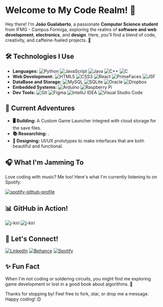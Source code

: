 # Welcome to My Code Realm! 👾

Hey there! I'm **João Gualaberto**, a passionate **Computer Science student** from IFMG - Campus Formiga, exploring the realms of **software and web development**, **electronics**, and **design**. Here, you'll find a blend of code, creativity, and caffeine-fueled projects. 🚀

## 🛠️ Technologies I Use

[comment]: <> (Icons: https://simpleicons.org)
[comment]: <> (Badge Generator: https://michaelcurrin.github.io/badge-generator/#/generic)
[comment]: <> (Badge Samples: https://ileriayo.github.io/markdown-badges/)
- **Languages:** ![Python](https://img.shields.io/badge/python-3670A0?style=for-the-badge&logo=python&logoColor=ffdd54) ![JavaScript](https://img.shields.io/badge/javascript-%23323330.svg?style=for-the-badge&logo=javascript&logoColor=%23F7DF1E) ![Java](https://img.shields.io/badge/java-%23ED8B00.svg?style=for-the-badge&logo=openjdk&logoColor=white) ![C++](https://img.shields.io/badge/c++-%2300599C.svg?style=for-the-badge&logo=c%2B%2B&logoColor=white) ![C](https://img.shields.io/badge/c-%2300599C.svg?style=for-the-badge&logo=c&logoColor=white)
- **Web Development:** ![HTML5](https://img.shields.io/badge/html5-%23E34F26.svg?style=for-the-badge&logo=html5&logoColor=white) ![CSS3](https://img.shields.io/badge/css3-%231572B6.svg?style=for-the-badge&logo=css3&logoColor=white) ![React](https://img.shields.io/badge/react-%2320232a.svg?style=for-the-badge&logo=react&logoColor=%2361DAFB) ![PrimeFaces](https://img.shields.io/badge/PrimeFaces-DD0031?style=for-the-badge&logo=PrimeNG&logoColor=white) ![JSF](https://img.shields.io/badge/JSF-f3990f?style=for-the-badge&logo=JSF&logoColor=f3990f)
- **DataBase and Storage:** ![MySQL](https://img.shields.io/badge/mysql-4479A1.svg?style=for-the-badge&logo=mysql&logoColor=white) ![SQLite](https://img.shields.io/badge/sqlite-%2307405e.svg?style=for-the-badge&logo=sqlite&logoColor=white) ![Oracle](https://img.shields.io/badge/Oracle-F80000?style=for-the-badge&logo=oracle&logoColor=white) ![Dropbox](https://img.shields.io/badge/Dropbox-%233B4D98.svg?style=for-the-badge&logo=Dropbox&logoColor=white)
- **Embedded Systems:** ![Arduino](https://img.shields.io/badge/-Arduino-00979D?style=for-the-badge&logo=Arduino&logoColor=white) ![Raspberry Pi](https://img.shields.io/badge/-RaspberryPi-C51A4A?style=for-the-badge&logo=Raspberry-Pi)
- **Dev Tools:** ![Git](https://img.shields.io/badge/git-%23F05033.svg?style=for-the-badge&logo=git&logoColor=white) ![Figma](https://img.shields.io/badge/figma-%23F24E1E.svg?style=for-the-badge&logo=figma&logoColor=white) ![IntelliJ IDEA](https://img.shields.io/badge/IntelliJIDEA-000000.svg?style=for-the-badge&logo=intellij-idea&logoColor=white) ![Visual Studio Code](https://img.shields.io/badge/Visual%20Studio%20Code-0078d7.svg?style=for-the-badge&logo=visual-studio-code&logoColor=white)

## 🌌 Current Adventures

- **🖥️ Building:** A Custom Game Launcher integred with cloud storage for the save files.
- **📚 Researching:** .
- **🎨 Designing:** UI/UX prototypes to make interfaces that are both beautiful and functional.

## 🎧 What I'm Jamming To

Love coding with music? Me too! Here's what I'm currently listening to on Spotify:

[![spotify-github-profile](https://spotify-github-profile.kittinanx.com/api/view?uid=c05doikx2weaw2vhm4618ktbt&cover_image=true&theme=natemoo-re&show_offline=false&background_color=121212&interchange=false&bar_color=53b14f&bar_color_cover=true)](https://spotify-github-profile.kittinanx.com/api/view?uid=c05doikx2weaw2vhm4618ktbt&redirect=true)

## 📊 GitHub in Action!

<p><img align="left" src="https://github-readme-stats.vercel.app/api/top-langs?username=j-kiri&show_icons=true&theme=dark&locale=en&layout=compact" alt="j-kiri" /></p>

<p><img align="center" src="https://github-readme-streak-stats.herokuapp.com/?user=j-kiri&theme=dark" alt="j-kiri" /></p>

## 🚀 Let's Connect!

[![LinkedIn](https://img.shields.io/badge/linkedin-%230077B5.svg?style=for-the-badge&logo=linkedin&logoColor=white)](https://www.linkedin.com/in/joaoggofilho/) [![Behance](https://img.shields.io/badge/Behance-1769ff?style=for-the-badge&logo=behance&logoColor=white)](https://www.behance.net/joao_gualberto) [![Spotify](https://img.shields.io/badge/Spotify-1ED760?style=for-the-badge&logo=spotify&logoColor=white)](https://open.spotify.com/user/c05doikx2weaw2vhm4618ktbt?si=81c46c197ca84ae2)

## ✨ Fun Fact

When I'm not coding or soldering circuits, you might find me exploring game development or lost in a good book about algorithms. 📖

Thanks for stopping by! Feel free to fork, star, or drop me a message. Happy coding! 😊
